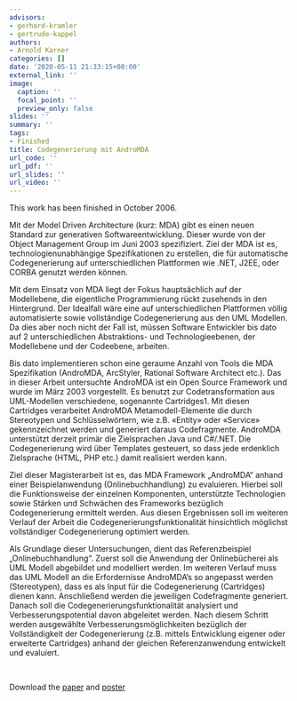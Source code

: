 ```yaml
---
advisors:
- gerhard-kramler
- gertrude-kappel
authors:
- Arnold Karner
categories: []
date: '2020-05-11 21:33:15+00:00'
external_link: ''
image:
  caption: ''
  focal_point: ''
  preview_only: false
slides: ''
summary: ''
tags:
- Finished
title: Codegenerierung mit AndroMDA
url_code: ''
url_pdf: ''
url_slides: ''
url_video: ''
---
```


This work has been finished in October 2006.

Mit der Model Driven Architecture (kurz: MDA) gibt es einen neuen Standard zur generativen Softwareentwicklung. Dieser wurde von der Object Management Group im Juni 2003 spezifiziert. Ziel der MDA ist es, technologienunabhängige Spezifikationen zu erstellen, die für automatische Codegenerierung auf unterschiedlichen Plattformen wie .NET, J2EE, oder CORBA genutzt werden können.

Mit dem Einsatz von MDA liegt der Fokus hauptsächlich auf der Modellebene, die eigentliche Programmierung rückt zusehends in den Hintergrund. Der Idealfall wäre eine auf unterschiedlichen Plattformen völlig automatisierte sowie vollständige Codegenerierung aus den UML Modellen. Da dies aber noch nicht der Fall ist, müssen Software Entwickler bis dato auf 2 unterschiedlichen Abstraktions- und Technologieebenen, der Modellebene und der Codeebene, arbeiten.

Bis dato implementieren schon eine geraume Anzahl von Tools die MDA Spezifikation (AndroMDA, ArcStyler, Rational Software Architect etc.). Das in dieser Arbeit untersuchte AndroMDA ist ein Open Source Framework und wurde im März 2003 vorgestellt. Es benutzt zur Codetransformation aus UML-Modellen verschiedene, sogenannte Cartridges1. Mit diesen Cartridges verarbeitet AndroMDA Metamodell-Elemente die durch Stereotypen und Schlüsselwörtern, wie z.B. «Entity» oder «Service» gekennzeichnet werden und generiert daraus Codefragmente. AndroMDA unterstützt derzeit primär die Zielsprachen Java und C\#/.NET. Die Codegenerierung wird über Templates gesteuert, so dass jede erdenklich Zielsprache (HTML, PHP etc.) damit realisiert werden kann.

Ziel dieser Magisterarbeit ist es, das MDA Framework „AndroMDA“ anhand einer Beispielanwendung (Onlinebuchhandlung) zu evaluieren. Hierbei soll die Funktionsweise der einzelnen Komponenten, unterstützte Technologien sowie Stärken und Schwächen des Frameworks bezüglich Codegenerierung ermittelt werden. Aus diesen Ergebnissen soll im weiteren Verlauf der Arbeit die Codegenerierungsfunktionalität hinsichtlich möglichst vollständiger Codegenerierung optimiert werden.

Als Grundlage dieser Untersuchungen, dient das Referenzbeispiel „Onlinebuchhandlung“. Zuerst soll die Anwendung der Onlinebücherei als UML Modell abgebildet und modelliert werden. Im weiteren Verlauf muss das UML Modell an die Erfordernisse AndroMDA’s so angepasst werden (Stereotypen), dass es als Input für die Codegenerierung (Cartridges) dienen kann. Anschließend werden die jeweiligen Codefragmente generiert. Danach soll die Codegenerierungsfunktionalität analysiert und Verbesserungspotential davon abgeleitet werden. Nach diesem Schritt werden ausgewählte Verbesserungsmöglichkeiten bezüglich der Vollständigkeit der Codegenerierung (z.B. mittels Entwicklung eigener oder erweiterte Cartridges) anhand der gleichen Referenzanwendung entwickelt und evaluiert.

&nbsp;

 Download the [paper](https://www.big.tuwien.ac.at/app/uploads/2016/10/Karner_paper.pdf) and [poster](https://www.big.tuwien.ac.at/app/uploads/2016/10/Karner_poster.pdf)